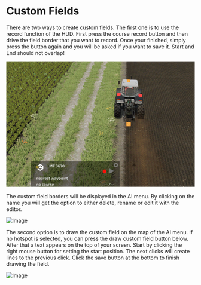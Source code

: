 # Custom Fields


There are two ways to create custom fields.
The first one is to use the record function of the HUD.
First press the course record button and then drive the field border that you want to record.
Once your finished, simply press the button again and you will be asked if you want to save it.
Start and End should not overlap!


![Image](assets/images/recordcustomhelp_0_0_765_510.png)


The custom field borders will be displayed in the AI menu.
By clicking on the name you will get the option to either delete, rename or edit it with the editor.


![Image](assets/images/donecustomhelp_0_0_765_510.png)


The second option is to draw the custom field on the map of the AI menu.
If no hotspot is selected, you can press the draw custom field button below.
After that a text appears on the top of your screen.
Start by clicking the right mouse button for setting the start position.
The next clicks will create lines to the previous click.
Click the save button at the bottom to finish drawing the field.


![Image](assets/images/drawcustomhelp_0_0_765_510.png)

